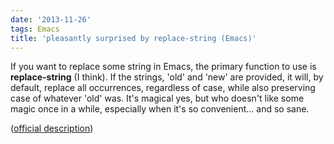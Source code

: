```yaml
---
date: '2013-11-26'
tags: Emacs
title: 'pleasantly surprised by replace-string (Emacs)'
---
```


If you want to replace some string in Emacs, the primary function to use
is **replace-string** (I think). If the strings, \'old\' and \'new\' are
provided, it will, by default, replace all occurrences, regardless of
case, while also preserving case of whatever \'old\' was. It\'s magical
yes, but who doesn\'t like some magic once in a while, especially when
it\'s so convenient\... and so sane.

([official description])

  [official description]: http://www.gnu.org/software/emacs/manual/html_node/emacs/Replacement-and-Case.html#Replacement-and-Case
